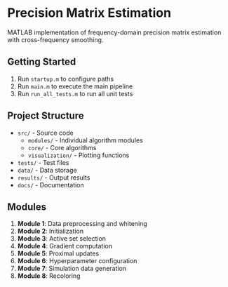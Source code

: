 # Precision Matrix Estimation

MATLAB implementation of frequency-domain precision matrix estimation with cross-frequency smoothing.

## Getting Started

1. Run `startup.m` to configure paths
2. Run `main.m` to execute the main pipeline
3. Run `run_all_tests.m` to run all unit tests

## Project Structure

- `src/` - Source code
  - `modules/` - Individual algorithm modules
  - `core/` - Core algorithms
  - `visualization/` - Plotting functions
- `tests/` - Test files
- `data/` - Data storage
- `results/` - Output results
- `docs/` - Documentation

## Modules

1. **Module 1**: Data preprocessing and whitening
2. **Module 2**: Initialization
3. **Module 3**: Active set selection
4. **Module 4**: Gradient computation
5. **Module 5**: Proximal updates
6. **Module 6**: Hyperparameter configuration
7. **Module 7**: Simulation data generation
8. **Module 8**: Recoloring
